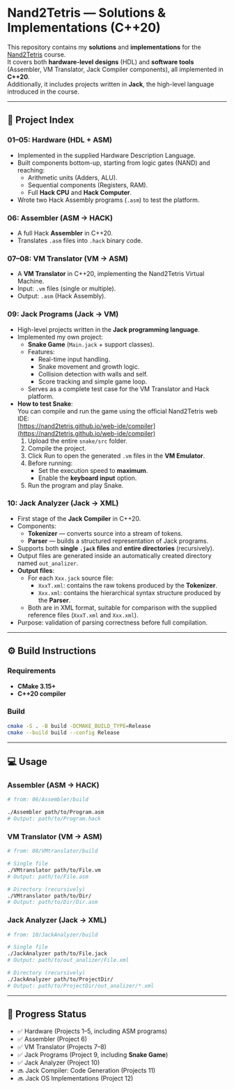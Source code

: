 # Nand2Tetris — Solutions & Implementations (C++20)

This repository contains my **solutions** and **implementations** for the [Nand2Tetris](https://www.nand2tetris.org) course.  
It covers both **hardware-level designs** (HDL) and **software tools** (Assembler, VM Translator, Jack Compiler components), all implemented in **C++20**.  
Additionally, it includes projects written in **Jack**, the high-level language introduced in the course.

---

## 📂 Project Index

### 01–05: Hardware (HDL + ASM)
- Implemented in the supplied Hardware Description Language.  
- Built components bottom-up, starting from logic gates (NAND) and reaching:
  - Arithmetic units (Adders, ALU).  
  - Sequential components (Registers, RAM).  
  - Full **Hack CPU** and **Hack Computer**.  
- Wrote two Hack Assembly programs (`.asm`) to test the platform.  

### 06: Assembler (ASM → HACK)
- A full Hack **Assembler** in C++20.  
- Translates `.asm` files into `.hack` binary code.  

### 07–08: VM Translator (VM → ASM)
- A **VM Translator** in C++20, implementing the Nand2Tetris Virtual Machine.  
- Input: `.vm` files (single or multiple).  
- Output: `.asm` (Hack Assembly).  

### 09: Jack Programs (Jack → VM)
- High-level projects written in the **Jack programming language**.   
- Implemented my own project:  
  - **Snake Game** (`Main.jack` + support classes).  
  - Features:
    - Real-time input handling.  
    - Snake movement and growth logic.  
    - Collision detection with walls and self.  
    - Score tracking and simple game loop.  
  - Serves as a complete test case for the VM Translator and Hack platform. 
- **How to test Snake**:  
  You can compile and run the game using the official Nand2Tetris web IDE:  
  [https://nand2tetris.github.io/web-ide/compiler](https://nand2tetris.github.io/web-ide/compiler)  
  1. Upload the entire `snake/src` folder.  
  2. Compile the project.  
  3. Click Run to open the generated `.vm` files in the **VM Emulator**.  
  4. Before running:  
     - Set the execution speed to **maximum**.  
     - Enable the **keyboard input** option.  
  5. Run the program and play Snake.

### 10: Jack Analyzer (Jack → XML)
- First stage of the **Jack Compiler** in C++20.  
- Components:
  - **Tokenizer** — converts source into a stream of tokens.
  - **Parser** — builds a structured representation of Jack programs.  
- Supports both **single `.jack` files** and **entire directories** (recursively).  
- Output files are generated inside an automatically created directory named `out_analizer`.
- **Output files**:
  - For each `Xxx.jack` source file:
    - `XxxT.xml`: contains the raw tokens produced by the **Tokenizer**.  
    - `Xxx.xml`: contains the hierarchical syntax structure produced by the **Parser**.  
  - Both are in XML format, suitable for comparison with the supplied reference files (`XxxT.xml` and `Xxx.xml`). 
- Purpose: validation of parsing correctness before full compilation.  

---

## ⚙️ Build Instructions

### Requirements
- **CMake 3.15+**  
- **C++20 compiler**

### Build
```bash
cmake -S . -B build -DCMAKE_BUILD_TYPE=Release
cmake --build build --config Release
```

---

## 💻 Usage

### Assembler (ASM → HACK)
```bash
# from: 06/Assembler/build

./Assembler path/to/Program.asm
# Output: path/to/Program.hack
```

### VM Translator (VM → ASM)
```bash
# from: 08/VMtranslator/build

# Single file
./VMtranslator path/to/File.vm
# Output: path/to/File.asm

# Directory (recursively)
./VMtranslator path/to/Dir/
# Output: path/to/Dir/Dir.asm
```

### Jack Analyzer (Jack → XML)
```bash
# from: 10/JackAnalyzer/build

# Single file
./JackAnalyzer path/to/File.jack
# Output: path/to/out_analizer/File.xml

# Directory (recursively)
./JackAnalyzer path/to/ProjectDir/
# Output: path/to/ProjectDir/out_analizer/*.xml
```

---

## 📖 Progress Status

- ✅ Hardware (Projects 1–5, including ASM programs)  
- ✅ Assembler (Project 6)  
- ✅ VM Translator (Projects 7–8)  
- ✅ Jack Programs (Project 9, including **Snake Game**)  
- ✅ Jack Analyzer (Project 10)  
- 🔜 Jack Compiler: Code Generation (Projects 11)  
- 🔜 Jack OS Implementations (Project 12)  